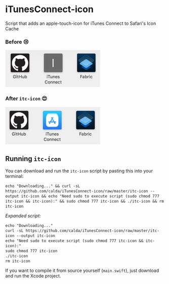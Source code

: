 # iTunesConnect-icon
Script that adds an apple-touch-icon for iTunes Connect to Safari's Icon Cache

### Before 😢
<img src="images/before.png" width=300>

### After `itc-icon` 😍
<img src="images/after.png" width=300>

## Running `itc-icon`

You can download and run the `itc-icon` script by pasting this into your terminal:

```you
echo "Downloading..." && curl -sL https://github.com/calda/iTunesConnect-icon/raw/master/itc-icon --output itc-icon && echo "Need sudo to execute script (sudo chmod 777 itc-icon && itc-icon):" && sudo chmod 777 itc-icon && ./itc-icon && rm itc-icon
```

_Expanded script:_
```
echo "Downloading..." 
curl -sL https://github.com/calda/iTunesConnect-icon/raw/master/itc-icon --output itc-icon
echo "Need sudo to execute script (sudo chmod 777 itc-icon && itc-icon):"
sudo chmod 777 itc-icon
./itc-icon
rm itc-icon
```

If you want to compile it from source yourself (`main.swift`), just download and run the Xcode project.
